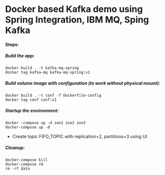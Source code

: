 # Docker based Kafka demo using Spring Integration, IBM MQ, Sping Kafka


#### Steps:
##### Build the app:
```shell script
docker build . -t kafka-mq-spring
docker tag kafka-mq kafka-mq-spring:v1
```

##### Build volume image with configuration (to work without physical mount):
```shell script
docker build . -t conf -f Dockerfile-config
docker tag conf conf:v1
```

##### Startup the environment:
```shell script
docker -compose up -d zoo1 zoo2 zoo3
docker-compose up -d
```
- Create topic FIFO_TOPIC with replication=2, partitions=3 using UI


##### Cleanup:
```shell script
docker-compose kill
docker-compose rm
rm -rf data
```
